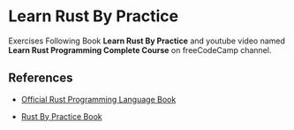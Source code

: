 # Learn Rust By Practice

Exercises Following Book **Learn Rust By Practice**
and youtube video named **Learn Rust Programming Complete Course**
on freeCodeCamp channel.

## References

- [Official Rust Programming Language Book](https://doc.rust-lang.org/book/title-page.html)

- [Rust By Practice Book](https://practice.course.rs/why-exercise.html)
